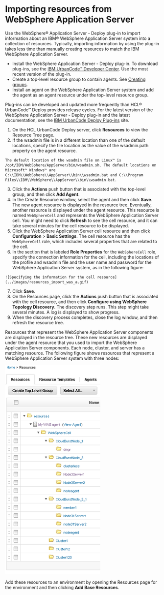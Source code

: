 # Importing resources from WebSphere Application Server

Use the WebSphere® Application Server - Deploy plug-in to import information about an IBM® WebSphere Application Server system into a collection of resources. Typically, importing information by using the plug-in takes less time than manually creating resources to match the IBM WebSphere Application Server.

-   Install the WebSphere Application Server - Deploy plug-in. To download plug-ins, see the [IBM UrbanCode™ Developer Center](https://developer.ibm.com/urbancode/plugins/ibm-urbancode-deploy/). Use the most recent version of the plug-in.
-   Create a top-level resource group to contain agents. See [Creating groups](resources_createGroup.md).
-   Install an agent on the WebSphere Application Server system and add the agent as an agent resource under the top-level resource group.

Plug-ins can be developed and updated more frequently than HCL® UrbanCode™ Deploy provides release cycles. For the latest version of the WebSphere Application Server - Deploy plug-in and the latest documentation, see the [IBM UrbanCode Deploy Plug-ins](https://developer.ibm.com/urbancode/plugins/ibm-urbancode-deploy) site.

1.   On the HCL UrbanCode Deploy server, click **Resources** to view the Resource Tree page. 
2.   If the wsadmin file is in a different location than one of the default locations, specify the file location as the value of the wsadmin.path property on the agent resource. 

    The default location of the wsadmin file on Linux™ is /opt/IBM/WebSphere/AppServer/bin/wsadmin.sh. The default locations on Microsoft™ Windows™ are C:\\IBM\\WebSphere\\AppServer\\bin\\wsadmin.bat and C:\\Program Files\\IBM\\WebSphere\\AppServer\\bin\\wsadmin.bat.

3.   Click the **Actions** push button that is associated with the top-level group, and then click **Add Agent**. 
4.   In the Create Resource window, select the agent and then click **Save**. The new agent resource is displayed in the resource tree. Eventually, another resource is displayed under the agent resource. This resource is named `WebSphereCell` and represents the WebSphere Application Server cell. You might need to click **Refresh** to see the cell resource, and it can take several minutes for the cell resource to be displayed.
5.   Click the WebSphere Application Server cell resource and then click **Configuration** \> **Basic Settings**. The cell resource has the `WebSphereCell` role, which includes several properties that are related to the cell.
6.   In the section that is labeled **Role Properties** for the `WebSphereCell` role, specify the connection information for the cell, including the locations of the profile and wsadmin file and the user name and password for the WebSphere Application Server system, as in the following figure: 

    ![Specifying the information for the cell resource](../images/resources_import_was_a.gif)

7.   Click **Save**. 
8.   On the Resources page, click the **Actions** push button that is associated with the cell resource, and then click **Configure using WebSphere Topology Discovery**. The discovery step runs. This step might take several minutes. A log is displayed to show progress.
9.   When the discovery process completes, close the log window, and then refresh the resource tree. 

Resources that represent the WebSphere Application Server components are displayed in the resource tree. These new resources are displayed under the agent resource that you used to import the WebSphere Application Server components. Each node, cluster, and server has a matching resource. The following figure shows resources that represent a WebSphere Application Server system with three nodes:

![Resources that represent the components of a WebSphere Application Server system, under the agent in the resource tree](../images/resources_import_was_c.gif)

Add these resources to an environment by opening the Resources page for the environment and then clicking **Add Base Resources**.

